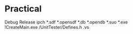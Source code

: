# Practical
Debug
Release
ipch
*.sdf
*.opensdf
*.db
*.opendb
*.suo
*.exe
!CreateMain.exe
/UnitTester/Defines.h
.vs
